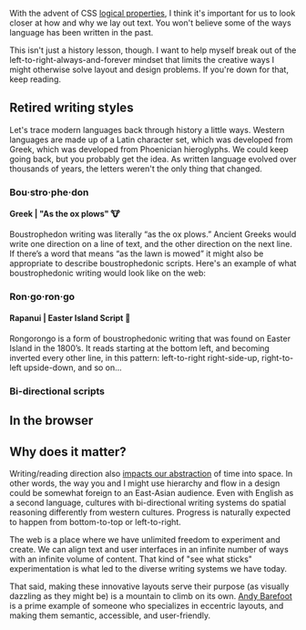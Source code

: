 <meta name="categories" content="design, css, typography" />
<meta name="media" content="/_assets/media/writing-styles.jpg" />

With the advent of CSS [logical properties](https://css-tricks.com/css-logical-properties/), I think it's important for us to look closer at how and why we lay out text. You won't believe some of the ways language has been written in the past.

This isn't just a history lesson, though. I want to help myself break out of the left-to-right-always-and-forever mindset that limits the creative ways I might otherwise solve layout and design problems. If you're down for that, keep reading.

## Retired writing styles
Let's trace modern languages back through history a little ways. Western languages are made up of a Latin character set, which was developed from Greek, which was developed from Phoenician hieroglyphs. We could keep going back, but you probably get the idea. As written language evolved over thousands of years, the letters weren't the only thing that changed.


### Bou·stro·phe·don

#### Greek | "As the ox plows" 🐮

Boustrophedon writing was literally “as the ox plows.”  Ancient Greeks would write one direction on a line of text, and the other direction on the next line.  If there’s a word that means “as the lawn is mowed” it might also be appropriate to describe boustrophedonic scripts.  Here's an example of what boustrophedonic writing would look like on the web:

<p class="codepen" data-slug-hash="YzXELwj">


### Ron·go·ron·go

#### Rapanui | Easter Island Script 🗿

Rongorongo is a form of boustrophedonic writing that was found on Easter Island in the 1800’s.  It reads starting at the bottom left, and becoming inverted every other line, in this pattern: left-to-right right-side-up, right-to-left upside-down, and so on...

<p class="codepen" data-slug-hash="PoqOmmb">


### Bi-directional scripts


## In the browser


## Why does it matter?

Writing/reading direction also [impacts our abstraction](https://www.frontiersin.org/articles/10.3389/fpsyg.2012.00109/full) of time into space. In other words, the way you and I might use hierarchy and flow in a design could be somewhat foreign to an East-Asian audience. Even with English as a second language, cultures with bi-directional writing systems do spatial reasoning differently from western cultures. Progress is naturally expected to happen from bottom-to-top or left-to-right.

The web is a place where we have unlimited freedom to experiment and create. We can align text and user interfaces in an infinite number of ways with an infinite volume of content. That kind of "see what sticks" experimentation is what led to the diverse writing systems we have today.

That said, making these innovative layouts serve their purpose (as visually dazzling as they might be) is a mountain to climb on its own. [Andy Barefoot](http://andybarefoot.com/) is a prime example of someone who specializes in eccentric layouts, and making them semantic, accessible, and user-friendly.